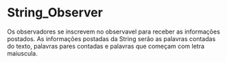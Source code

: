 # String_Observer

Os observadores se inscrevem no observavel para receber as informações postados. As informações postadas da String serão as palavras contadas do texto, palavras pares contadas e palavras que começam com letra maiuscula.
